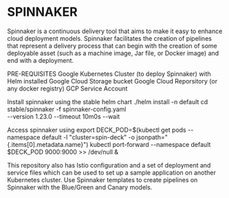 # SPINNAKER 
Spinnaker is a continuous delivery tool that aims to make it easy to enhance cloud deployment models. Spinnaker facilitates the creation of pipelines that represent a delivery process that can begin with the creation of some deployable asset (such as a machine image, Jar file, or Docker image) and end with a deployment.

PRE-REQUISITES
Google Kubernetes Cluster (to deploy Spinnaker) with Helm installed
Google Cloud Storage bucket
Google Cloud Reporsitory (or any docker registry)
GCP Service Account

Install spinnaker using the stable helm chart 
./helm install -n default cd stable/spinnaker -f spinnaker-config.yaml \
           --version 1.23.0 --timeout 10m0s --wait
           
Access spinnaker using
export DECK_POD=$(kubectl get pods --namespace default -l "cluster=spin-deck" -o jsonpath="{.items[0].metadata.name}")
kubectl port-forward --namespace default $DECK_POD 9000:9000 >> /dev/null &

This repository also has Istio configuration and a set of deployment and service files which can be used to set up a sample application on another Kubernetes cluster. Use Spinnaker templates to create pipelines on Spinnaker with the Blue/Green and Canary models.
